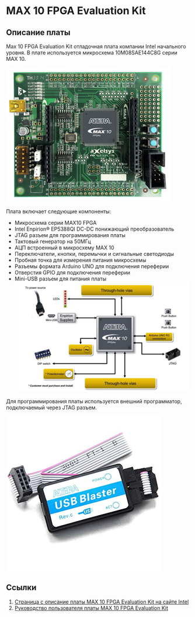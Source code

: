 # MAX 10 FPGA Evaluation Kit
## Описание платы
Max 10 FPGA Evaluation Kit отладочная плата компании Intel начального уровня. В плате используется микросхема 10M08SAE144C8G серии MAX 10.

![board](images/max_10_eval_board.jpg)

Плата включает следующие компоненты:

- Микросхема серии MAX10 FPGA
- Intel Enpirion® EP5388QI DC-DC понижающий преобразователь
- JTAG разъем для программирования платы
- Тактовый генератор на 50МГц
- АЦП встроенный в микросхему MAX 10 
- Переключатели, кнопки, перемычки и сигнальные светодиоды
- Пробная точка для измерения питания микросхемы
- Разъемы формата Arduino UNO для подключения переферии
- Отверстия GPIO для подключения переферии
- Mini-USB разъем для питания платы 
![board](images/sch.jpg)

Для программирования платы используется внешний программатор, подключаемый через JTAG разъем.

![board](images/blaster.jpg)

## Ссылки
1. [Страница с описание платы MAX 10 FPGA Evaluation Kit на сайте Intel](https://www.intel.com/content/www/us/en/programmable/products/boards_and_kits/dev-kits/altera/kit-max-10-evaluation.html#Contents)
2. [Руководство пользователя платы MAX 10 FPGA Evaluation Kit](https://www.intel.com/content/dam/www/programmable/us/en/pdfs/literature/ug/ug_max10_eval_10m80.pdf)

